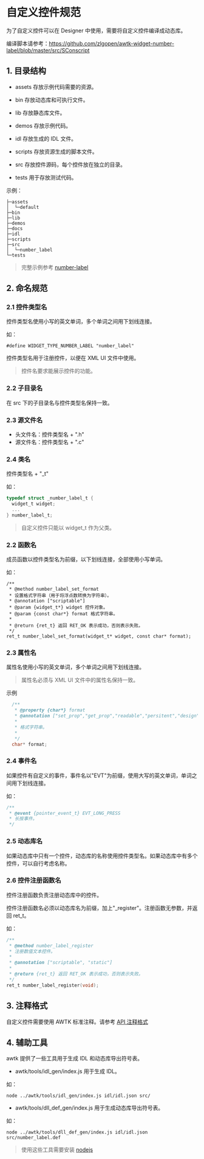 # 自定义控件规范

为了自定义控件可以在 Designer 中使用，需要将自定义控件编译成动态库。

编译脚本请参考：https://github.com/zlgopen/awtk-widget-number-label/blob/master/src/SConscript

## 1. 目录结构

* assets 存放示例代码需要的资源。

* bin 存放动态库和可执行文件。

* lib 存放静态库文件。

* demos 存放示例代码。

* idl 存放生成的 IDL 文件。

* scripts 存放资源生成的脚本文件。

* src 存放控件源码，每个控件放在独立的目录。

* tests 用于存放测试代码。

示例：

```
├─assets
│  └─default
├─bin
├─lib
├─demos
├─docs
├─idl
├─scripts
├─src
│  └─number_label
└─tests
```

> 完整示例参考 [number-label](https://github.com/zlgopen/awtk-widget-number-label)

## 2. 命名规范

### 2.1 控件类型名

控件类型名使用小写的英文单词，多个单词之间用下划线连接。

如：

```
#define WIDGET_TYPE_NUMBER_LABEL "number_label"
```

控件类型名用于注册控件，以便在 XML UI 文件中使用。

> 控件名要求能展示控件的功能。

### 2.2 子目录名

在 src 下的子目录名与控件类型名保持一致。

### 2.3 源文件名

* 头文件名：控件类型名 + ".h"
* 源文件名：控件类型名 + ".c"

### 2.4 类名

控件类型名 + "_t"

如：

```c
typedef struct _number_label_t {
  widget_t widget;
  ...
} number_label_t;  
```

> 自定义控件只能以 widget_t 作为父类。

### 2.2 函数名

成员函数以控件类型名为前缀，以下划线连接，全部使用小写单词。

如：
```
/**
 * @method number_label_set_format
 * 设置格式字符串（用于将浮点数转换为字符串）。
 * @annotation ["scriptable"]
 * @param {widget_t*} widget 控件对象。
 * @param {const char*} format 格式字符串。
 *
 * @return {ret_t} 返回 RET_OK 表示成功，否则表示失败。
 */
ret_t number_label_set_format(widget_t* widget, const char* format);
```

### 2.3 属性名

属性名使用小写的英文单词，多个单词之间用下划线连接。

> 属性名必须与 XML UI 文件中的属性名保持一致。

示例

```c
  /**
   * @property {char*} format
   * @annotation ["set_prop","get_prop","readable","persitent","design","scriptable"]
   *
   * 格式字符串。
   *
   */
  char* format;
```

### 2.4 事件名

如果控件有自定义的事件，事件名以"EVT"为前缀，使用大写的英文单词，单词之间用下划线连接。

如：

```c
/**
 * @event {pointer_event_t} EVT_LONG_PRESS
 * 长按事件。
 */
```

### 2.5 动态库名

如果动态库中只有一个控件，动态库的名称使用控件类型名。如果动态库中有多个控件，可以自行考虑名称。

### 2.6 控件注册函数名

控件注册函数负责注册动态库中的控件。

控件注册函数名必须以动态库名为前缀，加上"_register"。注册函数无参数，并返回 ret_t。

如：

```c
/**
 * @method number_label_register
 * 注册数值文本控件。
 *
 * @annotation ["scriptable", "static"]
 *
 * @return {ret_t} 返回 RET_OK 表示成功，否则表示失败。
 */
ret_t number_label_register(void);
```

## 3. 注释格式

自定义控件需要使用 AWTK 标准注释。请参考 [API 注释格式](api_doc.md)

## 4. 辅助工具

awtk 提供了一些工具用于生成 IDL 和动态库导出符号表。

* awtk/tools/idl\_gen/index.js 用于生成 IDL。

如：

```
node ../awtk/tools/idl_gen/index.js idl/idl.json src/
```

* awtk/tools/dll\_def\_gen/index.js 用于生成动态库导出符号表。 

如：
```
node ../awtk/tools/dll_def_gen/index.js idl/idl.json src/number_label.def
```

> 使用这些工具需要安装 [nodejs](https://nodejs.org/zh-cn/)
